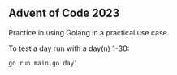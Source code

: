 ## Advent of Code 2023
Practice in using Golang in a practical use case.

To test a day run with a day(n) 1-30:
```sh
go run main.go day1
```